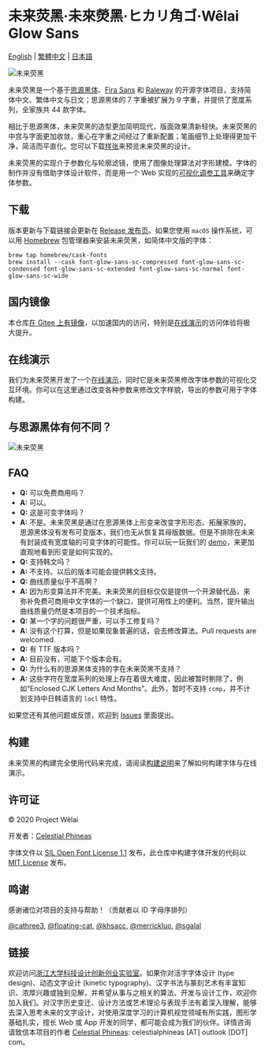 # 未来荧黑·未來熒黑·ヒカリ角ゴ·Wêlai Glow Sans

[English](docs/README-en.md) | [繁體中文](docs/README-hant.md) | [日本語](docs/README-ja.md)

![未来荧黑](tests/glow.png)

未来荧黑是一个基于[思源黑体](https://github.com/adobe-fonts/source-han-sans)、[Fira Sans](https://github.com/mozilla/Fira) 和 [Raleway](https://github.com/impallari/Raleway) 的开源字体项目，支持简体中文、繁体中文与日文；思源黑体的 7 字重被扩展为 9 字重，并提供了宽度系列，全家族共 44 款字体。

相比于思源黑体，未来荧黑的造型更加简明现代，版面效果清新轻快。未来荧黑的中宫与字面更加收敛，重心在字重之间经过了重新配置；笔画细节上处理得更加干净，简洁而平直化。您可以下载[样张](tests/family-specimen.pdf)来预览未来荧黑的设计。

未来荧黑的实现介于参数化与轮廓滤镜，使用了图像处理算法对字形建模。字体的制作并没有借助字体设计软件，而是用一个 Web 实现的[可视化调参工具](https://welai.github.io/glow-sans)来确定字体参数。

## 下载

版本更新与下载链接会更新在 [Release 发布页](https://github.com/welai/glow-sans/releases)。如果您使用 `macOS` 操作系统，可以用 [Homebrew](https://brew.sh/) 包管理器来安装未来荧黑，如简体中文版的字体：

```shell
brew tap homebrew/cask-fonts
brew install --cask font-glow-sans-sc-compressed font-glow-sans-sc-condensed font-glow-sans-sc-extended font-glow-sans-sc-normal font-glow-sans-sc-wide
```

## 国内镜像

本仓库[在 Gitee 上有镜像](https://gitee.com/celestialphineas/glow-sans)，以加速国内的访问，特别是[在线演示](https://celestialphineas.gitee.io/glow-sans)的访问体验将极大提升。

## 在线演示

我们为未来荧黑开发了一个[在线演示](https://welai.github.io/glow-sans)，同时它是未来荧黑修改字体参数的可视化交互环境。你可以在这里通过改变各种参数来修改文字样貌，导出的参数可用于字体构建。

## 与思源黑体有何不同？

![未来荧黑](tests/diff.png)

## FAQ

* **Q:** 可以免费商用吗？
* **A:** 可以。
* **Q:** 这是可变字体吗？
* **A:** 不是。未来荧黑是通过在思源黑体上形变来改变字形形态、拓展家族的，思源黑体没有发布可变版本，我们也无从恢复其母版数据。但是不排除在未来有封装成有宽度轴的可变字体的可能性。你可以玩一玩我们的 [demo](https://welai.github.io/glow-sans)，来更加直观地看到形变是如何实现的。
* **Q:** 支持韩文吗？
* **A:** 不支持。以后的版本可能会提供韩文支持。
* **Q:** 曲线质量似乎不高啊？
* **A:** 因为形变算法并不完美。未来荧黑的目标仅仅是提供一个开源替代品，来弥补免费可商用中文字体的一个缺口，提供可用性上的便利。当然，提升输出曲线质量仍然是本项目的一个技术指标。
* **Q:** 某一个字的问题很严重，可以手工修复吗？
* **A:** 没有这个打算，但是如果现象普遍的话，会去修改算法。Pull requests are welcomed.
* **Q:** 有 TTF 版本吗？
* **A:** 目前没有，可能下个版本会有。
* **Q:** 为什么有的思源黑体支持的字在未来荧黑不支持？
* **A:** 这些字符在宽度系列的处理上存在着很大难度，因此被暂时剔除了，例如“Enclosed CJK Letters And Months”。此外，暂时不支持 `ccmp`，并不计划支持中日韩语言的 `locl` 特性。

如果您还有其他问题或反馈，欢迎到 [Issues](https://github.com/welai/glow-sans/issues) 里面提出。

## 构建

未来荧黑的构建完全使用代码来完成，请阅读[构建说明](docs/build-instructions.md)来了解如何构建字体与在线演示。

## 许可证

© 2020 Project Wêlai

开发者：[Celestial Phineas](https://github.com/celestialphineas)

字体文件以 [SIL Open Font License 1.1](OFL.txt) 发布，此仓库中构建字体开发的代码以 [MIT License](LICENSE) 发布。

## 鸣谢

感谢诸位对项目的支持与帮助！（贡献者以 ID 字母序排列）

[@cathree3](https://github.com/cathree3), [@floating-cat](https://github.com/floating-cat), [@khsacc](https://github.com/khsacc), [@merrickluo](https://github.com/merrickluo), [@sgalal](https://github.com/sgalal)

## 链接

欢迎访问[浙江大学科技设计创新创业实验室](http://www.next.zju.edu.cn)。如果你对活字字体设计 (type design)、动态文字设计 (kinetic typography)、汉字书法与篆刻艺术有丰富知识、浓厚兴趣或独到见解，并希望从事与之相关的算法、开发与设计工作，欢迎你加入我们。对汉字历史变迁、设计方法或艺术理论与表现手法有着深入理解，能够去深入思考未来的文字设计，对使用深度学习的计算机视觉领域有所实践，图形学基础扎实，擅长 Web 或 App 开发的同学，都可能会成为我们的伙伴。详情咨询请致信本项目的作者 [Celestial Phineas](https://github.com/celestialphineas): celestialphineas [AT] outlook [DOT] com。

